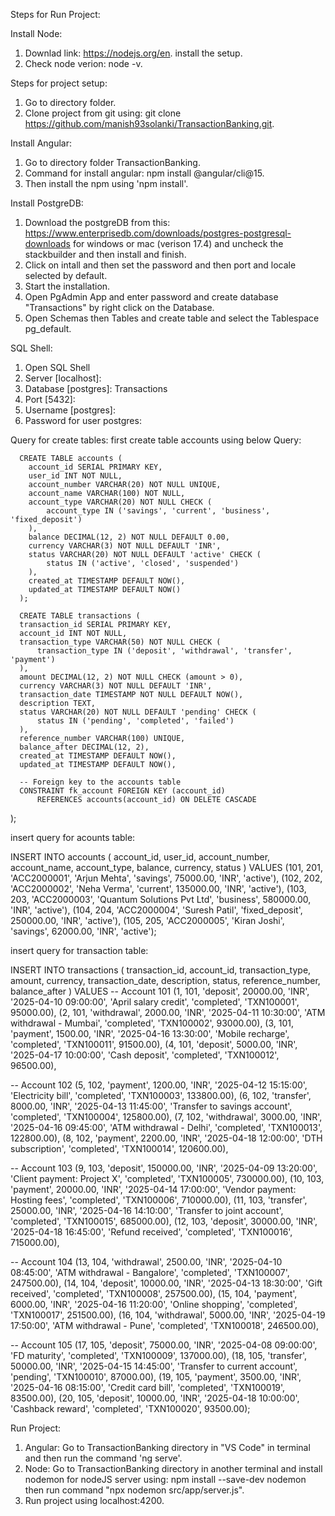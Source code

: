 Steps for Run Project:

Install Node:
  1. Downlad link: https://nodejs.org/en. install the setup.
  2. Check node verion: node -v.

Steps for project setup:
  1. Go to directory folder.
  2. Clone project from git using: git clone https://github.com/manish93solanki/TransactionBanking.git.

Install Angular:
  1. Go to directory folder TransactionBanking.
  2. Command for install angular: npm install @angular/cli@15.
  3. Then install the npm using 'npm install'.

Install PostgreDB:
  1. Download the postgreDB from this: https://www.enterprisedb.com/downloads/postgres-postgresql-downloads for windows or mac (verison 17.4) and 
  uncheck the stackbuilder and then install and finish.
  2. Click on intall and then set the password and then port and locale selected by default.
  3. Start the installation.
  4. Open PgAdmin App and enter password and create database "Transactions" by right click on the Database.
  5. Open Schemas then Tables and create table and select the Tablespace pg_default.

SQL Shell:
  1. Open SQL Shell 
  2. Server [localhost]: <Press Enter>
  3. Database [postgres]: Transactions
  4. Port [5432]:<Press Enter>
  5. Username [postgres]:<Press Enter>
  6. Password for user postgres:<Press Enter>

  Query for create tables:
     first create table accounts using below Query:


      CREATE TABLE accounts (
        account_id SERIAL PRIMARY KEY,
        user_id INT NOT NULL,
        account_number VARCHAR(20) NOT NULL UNIQUE,
        account_name VARCHAR(100) NOT NULL,
        account_type VARCHAR(20) NOT NULL CHECK (
            account_type IN ('savings', 'current', 'business', 'fixed_deposit')
        ),
        balance DECIMAL(12, 2) NOT NULL DEFAULT 0.00,
        currency VARCHAR(3) NOT NULL DEFAULT 'INR',
        status VARCHAR(20) NOT NULL DEFAULT 'active' CHECK (
            status IN ('active', 'closed', 'suspended')
        ),
        created_at TIMESTAMP DEFAULT NOW(),
        updated_at TIMESTAMP DEFAULT NOW()  
      );
      
      CREATE TABLE transactions (
      transaction_id SERIAL PRIMARY KEY,
      account_id INT NOT NULL,
      transaction_type VARCHAR(50) NOT NULL CHECK (
          transaction_type IN ('deposit', 'withdrawal', 'transfer', 'payment')
      ),
      amount DECIMAL(12, 2) NOT NULL CHECK (amount > 0),
      currency VARCHAR(3) NOT NULL DEFAULT 'INR',
      transaction_date TIMESTAMP NOT NULL DEFAULT NOW(),
      description TEXT,
      status VARCHAR(20) NOT NULL DEFAULT 'pending' CHECK (
          status IN ('pending', 'completed', 'failed')
      ),
      reference_number VARCHAR(100) UNIQUE,
      balance_after DECIMAL(12, 2),
      created_at TIMESTAMP DEFAULT NOW(),
      updated_at TIMESTAMP DEFAULT NOW(),

      -- Foreign key to the accounts table
      CONSTRAINT fk_account FOREIGN KEY (account_id)
          REFERENCES accounts(account_id) ON DELETE CASCADE
  );

  insert query for acounts table:

   INSERT INTO accounts (
    account_id,
    user_id,
    account_number,
    account_name,
    account_type,
    balance,
    currency,
    status
) VALUES
(101, 201, 'ACC2000001', 'Arjun Mehta', 'savings', 75000.00, 'INR', 'active'),
(102, 202, 'ACC2000002', 'Neha Verma', 'current', 135000.00, 'INR', 'active'),
(103, 203, 'ACC2000003', 'Quantum Solutions Pvt Ltd', 'business', 580000.00, 'INR', 'active'),
(104, 204, 'ACC2000004', 'Suresh Patil', 'fixed_deposit', 250000.00, 'INR', 'active'),
(105, 205, 'ACC2000005', 'Kiran Joshi', 'savings', 62000.00, 'INR', 'active');

insert query for transaction table:

INSERT INTO transactions (
    transaction_id,
    account_id,
    transaction_type,
    amount,
    currency,
    transaction_date,
    description,
    status,
    reference_number,
    balance_after
) VALUES 
-- Account 101
(1, 101, 'deposit', 20000.00, 'INR', '2025-04-10 09:00:00', 'April salary credit', 'completed', 'TXN100001', 95000.00),
(2, 101, 'withdrawal', 2000.00, 'INR', '2025-04-11 10:30:00', 'ATM withdrawal - Mumbai', 'completed', 'TXN100002', 93000.00),
(3, 101, 'payment', 1500.00, 'INR', '2025-04-16 13:30:00', 'Mobile recharge', 'completed', 'TXN100011', 91500.00),
(4, 101, 'deposit', 5000.00, 'INR', '2025-04-17 10:00:00', 'Cash deposit', 'completed', 'TXN100012', 96500.00),

-- Account 102
(5, 102, 'payment', 1200.00, 'INR', '2025-04-12 15:15:00', 'Electricity bill', 'completed', 'TXN100003', 133800.00),
(6, 102, 'transfer', 8000.00, 'INR', '2025-04-13 11:45:00', 'Transfer to savings account', 'completed', 'TXN100004', 125800.00),
(7, 102, 'withdrawal', 3000.00, 'INR', '2025-04-16 09:45:00', 'ATM withdrawal - Delhi', 'completed', 'TXN100013', 122800.00),
(8, 102, 'payment', 2200.00, 'INR', '2025-04-18 12:00:00', 'DTH subscription', 'completed', 'TXN100014', 120600.00),

-- Account 103
(9, 103, 'deposit', 150000.00, 'INR', '2025-04-09 13:20:00', 'Client payment: Project X', 'completed', 'TXN100005', 730000.00),
(10, 103, 'payment', 20000.00, 'INR', '2025-04-14 17:00:00', 'Vendor payment: Hosting fees', 'completed', 'TXN100006', 710000.00),
(11, 103, 'transfer', 25000.00, 'INR', '2025-04-16 14:10:00', 'Transfer to joint account', 'completed', 'TXN100015', 685000.00),
(12, 103, 'deposit', 30000.00, 'INR', '2025-04-18 16:45:00', 'Refund received', 'completed', 'TXN100016', 715000.00),

-- Account 104
(13, 104, 'withdrawal', 2500.00, 'INR', '2025-04-10 08:45:00', 'ATM withdrawal - Bangalore', 'completed', 'TXN100007', 247500.00),
(14, 104, 'deposit', 10000.00, 'INR', '2025-04-13 18:30:00', 'Gift received', 'completed', 'TXN100008', 257500.00),
(15, 104, 'payment', 6000.00, 'INR', '2025-04-16 11:20:00', 'Online shopping', 'completed', 'TXN100017', 251500.00),
(16, 104, 'withdrawal', 5000.00, 'INR', '2025-04-19 17:50:00', 'ATM withdrawal - Pune', 'completed', 'TXN100018', 246500.00),

-- Account 105
(17, 105, 'deposit', 75000.00, 'INR', '2025-04-08 09:00:00', 'FD maturity', 'completed', 'TXN100009', 137000.00),
(18, 105, 'transfer', 50000.00, 'INR', '2025-04-15 14:45:00', 'Transfer to current account', 'pending', 'TXN100010', 87000.00),
(19, 105, 'payment', 3500.00, 'INR', '2025-04-16 08:15:00', 'Credit card bill', 'completed', 'TXN100019', 83500.00),
(20, 105, 'deposit', 10000.00, 'INR', '2025-04-18 10:00:00', 'Cashback reward', 'completed', 'TXN100020', 93500.00);


Run Project:
 1. Angular: Go to TransactionBanking directory in "VS Code" in terminal and then run the command 'ng serve'.
 2. Node: Go to TransactionBanking directory in another terminal and install nodemon for nodeJS server using: npm install --save-dev nodemon then run command "npx nodemon src/app/server.js".  
 3. Run project using localhost:4200. 



